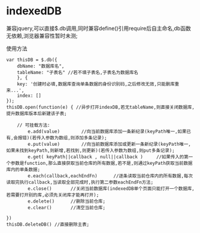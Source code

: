 # indexedDB

兼容jquery,可以直接$.db调用,同时兼容define()引用require后自主命名,db函数无依赖,浏览器兼容性暂时未测;

使用方法
    
	var thisDB = $.db({
        dbName: "数据库名",
        tableName: "子表名" //若不填子表名,子表名为数据库名
    	}, {
        key: '创建时必填,数据库查询单条数据的身份识别码,之后修改无效,只能删库重来...',
        index: []
    });
    thisDB.open(function(e) { //异步打开indexDB,若无tableName,则直接关闭数据库,提升数据库版本后新建该子表;

        // 可挂载方法:
            e.add(value)		//向当前数据库添加一条新纪录(keyPath唯一,如果已有,会报错)(若传入参数为数组,则添加多条记录);
            e.put(value)		//向当前数据库添加或更新一条新纪录(keyPath唯一,如果未找到keyPath,则新增,若找到,则更新)(若传入参数为数组,则put多条记录);
            e.get( keyPath||callback , null||callback )		//如果传入的第一个参数是function,那么直接获取当前仓库的所有数据,若不是,则通过keyPath获取当前数据库内的单条数据;
            e.each(callback,eachEndFn)		//逐条读取当前仓库内的所有数据,每次读取完执行callback,当读取全部完成时,执行第二参数eachEndFn方法;
            e.close()		//关闭当前数据库(indexedDB单个页面只能打开一个数据库,若需要打开别的库,必须先关闭库才能再打开);
            e.delete()		//删除当前仓库;
            e.clear()		//清空当前仓库;

    })
    thisDB.deleteDB() //直接删除主表;


